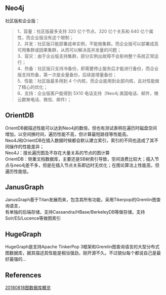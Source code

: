 ## Neo4j
社区版和企业版：  
> 1、容量：社区版最多支持 320 亿个节点、320 亿个关系和 640 亿个属性，而企业版没有这个限制；  
2、并发：社区版只能部署成单实例，不能做集群。而企业版可以部署成高可用集群或因果集群，从而可以解决高并发量的问题；  
3、容灾：由于企业版支持集群，部分实例出故障不会影响整个系统正常运行；  
4、热备：社区版只支持冷备份，即需要停止服务后才能进行备份，而企业版支持热备，第一次是全量备份，后续是增量备份；  
5、性能：社区版最多用到 4 个内核，而企业能用到全部内核，且对性能做了精心的优化；  
6、支持：企业版客户能得到 5X10 电话支持（Neo4j 美国电话、邮件，微云数聚电话、微信、邮件）；  

## OrientDB
OrientDB据描述性能可以达到Neo4j的数倍，但也有测试表明在遍历时磁盘空间增加，以空间换时间，遍历性能不高，但计算最短路径等性能高。  
Neo4J和OrientDB在插入数据时候都会默认建立索引，索引的不同也造成了其不同操作的性能差异；  
Neo4J：擅长遍历图及不存在大量关系的节点的图计算  
OrientDB：侧重文档数据库，主要还是SB树索引导致，空间浪费比较大；插入节点与neo4j差不多，但是在插入节点关系即边时无优化；在图论算法上性能高，但遍历性能低。  
## JanusGraph
JanusGraph基于Titan发展而来，包含其所有功能，采用Tikerpop的Gremlin图查询语言，  
有单独的后端存储，支持Cassandra/HBase/BerkeleyDB等做存储，支持Solr/ES/Lucence等做图索引  
## HugeGraph
HugeGraph是支持Apache TinkerPop 3框架和Gremlin图查询语言的大型分布式图数据库，据其描述其性能是相当强劲，刚开源不久。不过貌似每个都说自己是最好最强的...
## References
[20180818图数据库概览](https://zhuanlan.zhihu.com/p/42351039)  
